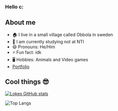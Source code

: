 ### Hello c:
## About me

- 🏠 I live in a small village called Obbola in sweden
- 📖 I am currently studying not at NTI
- 😄 Pronouns: He/Him
- ⚡ Fun fact: idk
- 🖥 Hobbies: Animals and Video games
- [Portfolio](https://lokeoberg04.github.io/LokeOberg04/)


## Cool things 😎

[![Lokes GitHub stats](https://github-readme-stats.vercel.app/api?username=LokeOberg04&show_icons=true&theme=synthwave)](https://github.com/LokeOberg04/github-readme-stats)

![Top Langs](https://github-readme-stats.vercel.app/api/top-langs/?username=LokeOberg04&layout=compact&theme=synthwave)
